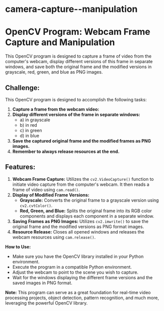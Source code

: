 # camera-capture--manipulation

<!DOCTYPE html>
<html lang="en">
  
<body>
<h1>OpenCV Program: Webcam Frame Capture and Manipulation</h1>

<p>This OpenCV program is designed to capture a frame of video from the computer's webcam, display different versions of this frame in separate windows, and save both the original frame and the modified versions in grayscale, red, green, and blue as PNG images.</p>

<h2>Challenge:</h2>
<p>This OpenCV program is designed to accomplish the following tasks:</p>

<ol>
  <li><strong>Capture a frame from the webcam video:</strong></li>
  <li><strong>Display different versions of the frame in separate windows:</strong>
    <ul>
      <li>a) in grayscale</li>
      <li>b) in red</li>
      <li>c) in green</li>
      <li>d) in blue</li>
    </ul>
  </li>
  <li><strong>Save the captured original frame and the modified frames as PNG images.</strong></li>
  <li><strong>Remember to always release resources at the end.</strong></li>
</ol>

<h2>Features:</h2>
<ol>
<li><strong>Webcam Frame Capture:</strong> Utilizes the <code>cv2.VideoCapture()</code> function to initiate video capture from the computer's webcam. It then reads a frame of video using <code>cam.read()</code>.</li>

<li><strong>Display of Modified Frame Versions:</strong>
   <ul>
   <li><strong>Grayscale:</strong> Converts the original frame to a grayscale version using <code>cv2.cvtColor()</code>.</li>
   <li><strong>Red, Green, and Blue:</strong> Splits the original frame into its RGB color components and displays each component in a separate window.</li>
   </ul>
</li>

<li><strong>Saving Frames as PNG Images:</strong> Utilizes <code>cv2.imwrite()</code> to save the original frame and the modified versions as PNG format images.</li>

<li><strong>Resource Release:</strong> Closes all opened windows and releases the webcam resources using <code>cam.release()</code>.</li>
</ol>

<p><strong>How to Use:</strong></p>
<ul>
<li>Make sure you have the OpenCV library installed in your Python environment.</li>
<li>Execute the program in a compatible Python environment.</li>
<li>Adjust the webcam to point to the scene you wish to capture.</li>
<li>Wait for the windows displaying the different frame versions and the saved images in PNG format.</li>
</ul>

<p><strong>Note:</strong> This program can serve as a great foundation for real-time video processing projects, object detection, pattern recognition, and much more, leveraging the powerful OpenCV library.</p>

</body>
</html>
